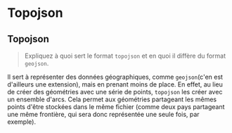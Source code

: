 # Topojson

## Topojson

> Expliquez à quoi sert le format `topojson` et en quoi il diffère du format `geojson`.

Il sert à représenter des données géographiques, comme `geojson`(c'en est d'ailleurs une extension), mais en prenant moins de place. En effet, au lieu de créer des géométries avec une série de points, `topojson` les créer avec un ensemble d'arcs. Cela permet aux géométries partageant les mêmes points d'être stockées dans le même fichier (comme deux pays partageant une même frontière, qui sera donc représentée une seule fois, par exemple).